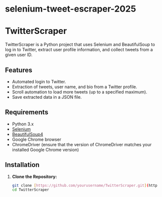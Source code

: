 # selenium-tweet-escraper-2025
# TwitterScraper

TwitterScraper is a Python project that uses Selenium and BeautifulSoup to log in to Twitter, extract user profile information, and collect tweets from a given user ID.

## Features

- Automated login to Twitter.
- Extraction of tweets, user name, and bio from a Twitter profile.
- Scroll automation to load more tweets (up to a specified maximum).
- Save extracted data in a JSON file.

## Requirements

- Python 3.x
- [Selenium](https://pypi.org/project/selenium/)
- [BeautifulSoup4](https://www.crummy.com/software/BeautifulSoup/bs4/doc/)
- Google Chrome browser
- ChromeDriver (ensure that the version of ChromeDriver matches your installed Google Chrome version)

## Installation

1. **Clone the Repository:**
   ```bash
   git clone [https://github.com/yourusername/TwitterScraper.git](https://github.com/ItsAbba3/selenium-tweet-escraper-2025.git)
   cd TwitterScraper
